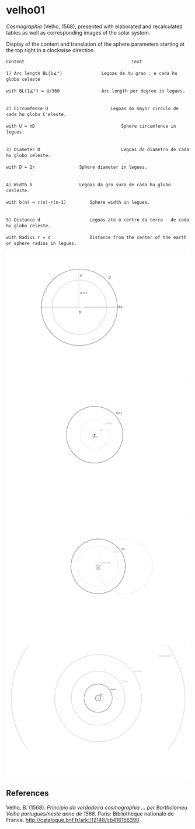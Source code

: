 # velho01
*Cosmographia* (Velho, 1568), presented with elaborated and recalculated tables as well as corresponding images of the solar system.

Display of the content and translation of the sphere parameters starting at the top right in a clockwise direction.		
~~~
Content											Text	

1) Arc length BL(1∡°)				Legoas de hu grao : e cada hu globo celeste

with BL(1∡°) = U/360				Arc length per degree in legues.	


2) Circumfence U						Legoas do mayor circulo de cada hu globo C'eleste.	
				
with U = πD									Sphere circumfence in legues.	


3) Diameter D								Legoas do diametro de cada hu globo celeste.	

with D = 2r					Sphere diameter in legues.	


4) Width b					Legoas da gro sura de cada hu globo cesleste.	

with b(n) = r(n)-r(n-1)			Sphere width in legues.	
	

5) Distance d					Legoas ate o centro da terra ‐ de cada hu globo celeste.

with Radius r = d				Distance from the center of the earth or sphere radius in legues.
~~~
				
![figure.\label{velho01}](velho01.png)
![figure.\label{velho02}](velho02.png)
![figure.\label{velho03}](velho03.png)
![figure.\label{velho04}](velho04.png)
## References
Velho, B. (1568). *Principio da verdadeira cosmographia ... per Bartholomeu Velho portugues/neste anno de 1568*. Paris: Bibliothèque nationale de France. http://catalogue.bnf.fr/ark:/12148/cb416166390.
